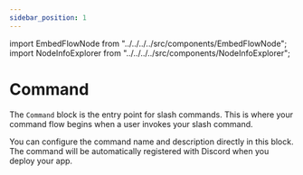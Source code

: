 ```yaml
---
sidebar_position: 1
---
```


import EmbedFlowNode from "../../../../src/components/EmbedFlowNode";
import NodeInfoExplorer from "../../../../src/components/NodeInfoExplorer";

# Command

<EmbedFlowNode type="entry_command" />

The `Command` block is the entry point for slash commands. This is where your command flow begins when a user invokes your slash command.

You can configure the command name and description directly in this block. The command will be automatically registered with Discord when you deploy your app.

<NodeInfoExplorer type="entry_command" />
